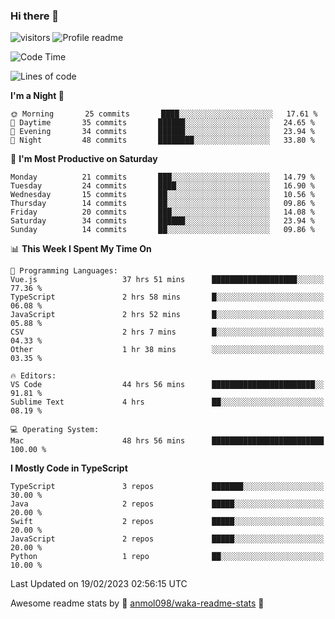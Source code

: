 ### Hi there 👋  
![visitors](https://visitor-badge.laobi.icu/badge?page_id=leverglowh) ![Profile readme](https://github.com/leverglowh/leverglowh/workflows/Profile%20readme/badge.svg?branch=master)

<!--START_SECTION:waka-->
![Code Time](http://img.shields.io/badge/Code%20Time-1%2C890%20hrs%2028%20mins-blue)

![Lines of code](https://img.shields.io/badge/From%20Hello%20World%20I%27ve%20Written-174%20Thousand%20lines%20of%20code-blue)

**I'm a Night 🦉** 

```text
🌞 Morning       25 commits       ████░░░░░░░░░░░░░░░░░░░░░   17.61 % 
🌆 Daytime       35 commits       ██████░░░░░░░░░░░░░░░░░░░   24.65 % 
🌃 Evening       34 commits       ██████░░░░░░░░░░░░░░░░░░░   23.94 % 
🌙 Night         48 commits       ████████░░░░░░░░░░░░░░░░░   33.80 % 

```
📅 **I'm Most Productive on Saturday** 

```text
Monday          21 commits       ███░░░░░░░░░░░░░░░░░░░░░░   14.79 % 
Tuesday         24 commits       ████░░░░░░░░░░░░░░░░░░░░░   16.90 % 
Wednesday       15 commits       ██░░░░░░░░░░░░░░░░░░░░░░░   10.56 % 
Thursday        14 commits       ██░░░░░░░░░░░░░░░░░░░░░░░   09.86 % 
Friday          20 commits       ███░░░░░░░░░░░░░░░░░░░░░░   14.08 % 
Saturday        34 commits       ██████░░░░░░░░░░░░░░░░░░░   23.94 % 
Sunday          14 commits       ██░░░░░░░░░░░░░░░░░░░░░░░   09.86 % 

```


📊 **This Week I Spent My Time On** 

```text
💬 Programming Languages: 
Vue.js                   37 hrs 51 mins      ███████████████████░░░░░░   77.36 % 
TypeScript               2 hrs 58 mins       █░░░░░░░░░░░░░░░░░░░░░░░░   06.08 % 
JavaScript               2 hrs 52 mins       █░░░░░░░░░░░░░░░░░░░░░░░░   05.88 % 
CSV                      2 hrs 7 mins        █░░░░░░░░░░░░░░░░░░░░░░░░   04.33 % 
Other                    1 hr 38 mins        ░░░░░░░░░░░░░░░░░░░░░░░░░   03.35 % 

🔥 Editors: 
VS Code                  44 hrs 56 mins      ███████████████████████░░   91.81 % 
Sublime Text             4 hrs               ██░░░░░░░░░░░░░░░░░░░░░░░   08.19 % 

💻 Operating System: 
Mac                      48 hrs 56 mins      █████████████████████████   100.00 % 

```

**I Mostly Code in TypeScript** 

```text
TypeScript               3 repos             ███████░░░░░░░░░░░░░░░░░░   30.00 % 
Java                     2 repos             █████░░░░░░░░░░░░░░░░░░░░   20.00 % 
Swift                    2 repos             █████░░░░░░░░░░░░░░░░░░░░   20.00 % 
JavaScript               2 repos             █████░░░░░░░░░░░░░░░░░░░░   20.00 % 
Python                   1 repo              ██░░░░░░░░░░░░░░░░░░░░░░░   10.00 % 

```



 Last Updated on 19/02/2023 02:56:15 UTC
<!--END_SECTION:waka-->


Awesome readme stats by :star2: [anmol098/waka-readme-stats](https://github.com/anmol098/waka-readme-stats) :star2:
